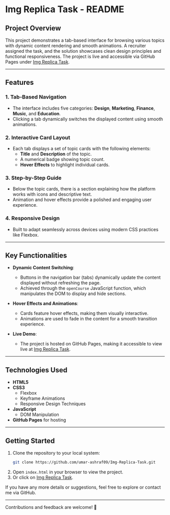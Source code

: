 # Img Replica Task - README

## Project Overview

This project demonstrates a tab-based interface for browsing various topics with dynamic content rendering and smooth animations. A recruiter assigned the task, and the solution showcases clean design principles and functional responsiveness. The project is live and accessible via GitHub Pages under [Img Replica Task](https://umar-ashraf09.github.io/Img-Replica-Task/).

---

## Features

### 1. **Tab-Based Navigation**
- The interface includes five categories: **Design**, **Marketing**, **Finance**, **Music**, and **Education**.
- Clicking a tab dynamically switches the displayed content using smooth animations.

### 2. **Interactive Card Layout**
- Each tab displays a set of topic cards with the following elements:
  - **Title** and **Description** of the topic.
  - A numerical badge showing topic count.
  - **Hover Effects** to highlight individual cards.
  
### 3. **Step-by-Step Guide**
- Below the topic cards, there is a section explaining how the platform works with icons and descriptive text.
- Animation and hover effects provide a polished and engaging user experience.

### 4. **Responsive Design**
- Built to adapt seamlessly across devices using modern CSS practices like Flexbox.

---

## Key Functionalities

- **Dynamic Content Switching**:
  - Buttons in the navigation bar (tabs) dynamically update the content displayed without refreshing the page. 
  - Achieved through the `openCourse` JavaScript function, which manipulates the DOM to display and hide sections.
  
- **Hover Effects and Animations**:
  - Cards feature hover effects, making them visually interactive.
  - Animations are used to fade in the content for a smooth transition experience.

- **Live Demo**:
  - The project is hosted on GitHub Pages, making it accessible to view live at [Img Replica Task](https://umar-ashraf09.github.io/Img-Replica-Task/).

---

## Technologies Used

- **HTML5**
- **CSS3**
  - Flexbox
  - Keyframe Animations
  - Responsive Design Techniques
- **JavaScript**
  - DOM Manipulation
- **GitHub Pages** for hosting

---

## Getting Started

1. Clone the repository to your local system:
   ```bash
   git clone https://github.com/umar-ashraf09/Img-Replica-Task.git
   ```
2. Open `index.html` in your browser to view the project.
3. Or click on [Img Replica Task](https://umar-ashraf09.github.io/Img-Replica-Task/).

If you have any more details or suggestions, feel free to explore or contact me via GitHub. 

--- 

Contributions and feedback are welcome! 🎉
